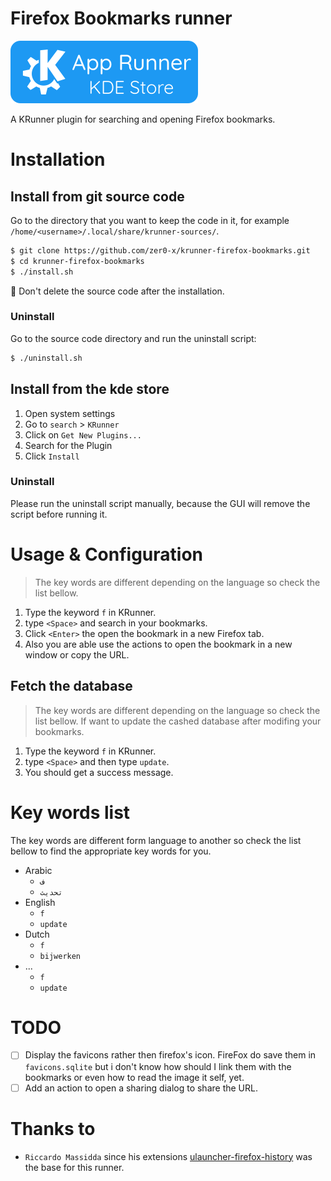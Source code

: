 # Firefox Bookmarks runner
[![Get the runner from kde store](https://raw.githubusercontent.com/ZER0-X/badges/main/kde/store/get-the-app-runner.svg)](https://www.pling.com/p/1722801/)

A KRunner plugin for searching and opening Firefox bookmarks.

# Installation
## Install from git source code
Go to the directory that you want to keep the code in it, for example `/home/<username>/.local/share/krunner-sources/`.
```bash
$ git clone https://github.com/zer0-x/krunner-firefox-bookmarks.git
$ cd krunner-firefox-bookmarks
$ ./install.sh
```
🔴 Don't delete the source code after the installation.
### Uninstall
Go to the source code directory and run the uninstall script:
```bash
$ ./uninstall.sh
```

## Install from the kde store
1. Open system settings
2. Go to `search` > `KRunner`
3. Click on `Get New Plugins...`
4. Search for the Plugin
5. Click `Install`
### Uninstall
Please run the uninstall script manually, because the GUI will remove the script before running it.

# Usage & Configuration
> The key words are different depending on the language so check the list bellow.
1. Type the keyword `f` in KRunner.
2. type `<Space>` and search in your bookmarks.
3. Click `<Enter>` the open the bookmark in a new Firefox tab.
4. Also you are able use the actions to open the bookmark in a new window or copy the URL.
## Fetch the database
> The key words are different depending on the language so check the list bellow.
If want to update the cashed database after modifing your bookmarks.
1. Type the keyword `f` in KRunner.
2. type `<Space>` and then type `update`.
3. You should get a success message.

# Key words list
The key words are different form language to another so check the list bellow to find the appropriate key words for you.
- Arabic
    - `ف`
    - `تحديث`
- English
    - `f`
    - `update`
- Dutch
    - `f`
    - `bijwerken`
- ...
    - `f`
    - `update`

# TODO
- [ ] Display the favicons rather then firefox's icon. FireFox do save them in `favicons.sqlite` but i don't know how should I link them with the bookmarks or even how to read the image it self, yet.
- [ ] Add an action to open a sharing dialog to share the URL.

# Thanks to
- `Riccardo Massidda` since his extensions [ulauncher-firefox-history](https://github.com/rmassidda/ulauncher-firefox-history) was the base for this runner.
